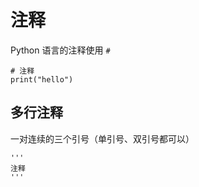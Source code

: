 # 注释

Python 语言的注释使用 `#`

```
# 注释
print("hello")
```

## 多行注释

一对连续的三个引号（单引号、双引号都可以）

```
'''
注释
'''
```
